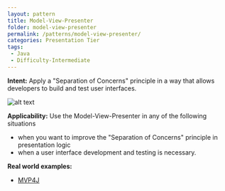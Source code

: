 ```yaml
---
layout: pattern
title: Model-View-Presenter
folder: model-view-presenter
permalink: /patterns/model-view-presenter/
categories: Presentation Tier
tags:
 - Java
 - Difficulty-Intermediate
---
```


**Intent:** Apply a "Separation of Concerns" principle in a way that allows
developers to build and test user interfaces.

![alt text](./etc/model-view-presenter_1.png "Model-View-Presenter")

**Applicability:** Use the Model-View-Presenter in any of the following
situations

* when you want to improve the "Separation of Concerns" principle in presentation logic
* when a user interface development and testing is necessary.

**Real world examples:**

* [MVP4J](https://github.com/amineoualialami/mvp4j)
